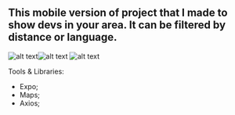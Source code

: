 ## This mobile version of project that I made to show devs in your area. It can be filtered by distance or language.
![alt text](https://user-images.githubusercontent.com/6265325/72540420-8bfec680-385f-11ea-8186-4b7e7cc97516.png)![alt text](https://user-images.githubusercontent.com/6265325/72540620-dda75100-385f-11ea-9cca-0840e5d53179.png)
![alt text](https://user-images.githubusercontent.com/6265325/72540624-de3fe780-385f-11ea-8ac1-20ada06c6bd0.png)

Tools & Libraries: 
- Expo;
- Maps;
- Axios;



